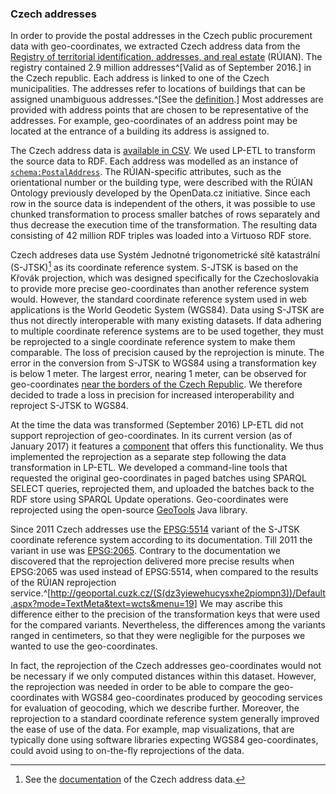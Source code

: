 ### Czech addresses

In order to provide the postal addresses in the Czech public procurement data with geo-coordinates, we extracted Czech address data from the [Registry of territorial identification, addresses, and real estate](http://www.cuzk.cz/Uvod/Produkty-a-sluzby/RUIAN/RUIAN.aspx) (RÚIAN).
The registry contained 2.9 million addresses^[Valid as of September 2016.] in the Czech republic.
Each address is linked to one of the Czech municipalities.
The addresses refer to locations of buildings that can be assigned unambiguous addresses.^[See the [definition](https://www.czso.cz/csu/rso/adresni_misto).]
Most addresses are provided with address points that are chosen to be representative of the addresses.
For example, geo-coordinates of an address point may be located at the entrance of a building its address is assigned to.

The Czech address data is [available in CSV](https://nahlizenidokn.cuzk.cz/StahniAdresniMistaRUIAN.aspx).
We used LP-ETL to transform the source data to RDF.
Each address was modelled as an instance of [`schema:PostalAddress`](http://schema.org/PostalAddress).
The RÚIAN-specific attributes, such as the orientational number or the building type, were described with the RÚIAN Ontology previously developed by the OpenData.cz initiative.
Since each row in the source data is independent of the others, it was possible to use chunked transformation to process smaller batches of rows separately and thus decrease the execution time of the transformation.
The resulting data consisting of 42 million RDF triples was loaded into a Virtuoso RDF store. 

Czech addreses data use Systém Jednotné trigonometrické sítě katastrální (S-JTSK)[^S-JTSK] as its coordinate reference system.
S-JTSK is based on the Křovák projection, which was designed specifically for the Czechoslovakia to provide more precise geo-coordinates than another reference system would.
However, the standard coordinate reference system used in web applications is the World Geodetic System (WGS84).
Data using S-JTSK are thus not directly interoperable with many existing datasets.
If data adhering to multiple coordinate reference systems are to be used together, they must be reprojected to a single coordinate reference system to make them comparable.
The loss of precision caused by the reprojection is minute.
The error in the conversion from S-JTSK to WGS84 using a transformation key is below 1 meter.
The largest error, nearing 1 meter, can be observed for geo-coordinates [near the borders of the Czech Republic](http://freegis.fsv.cvut.cz/gwiki/S-JTSK_/_Chyba_p%C5%99i_transformaci_z_WGS84_do_S-JTSK).
We therefore decided to trade a loss in precision for increased interoperability and reproject S-JTSK to WGS84.

At the time the data was transformed (September 2016) LP-ETL did not support reprojection of geo-coordinates.
In its current version (as of January 2017) it features a [component](https://github.com/linkedpipes/etl/tree/master/plugins/t-geoTools) that offers this functionality. 
We thus implemented the reprojection as a separate step following the data transformation in LP-ETL.
We developed a command-line tools that requested the original geo-coordinates in paged batches using SPARQL SELECT queries, reprojected them, and uploaded the batches back to the RDF store using SPARQL Update operations.
Geo-coordinates were reprojected using the open-source [GeoTools](http://www.geotools.org) Java library.

Since 2011 Czech addresses use the [EPSG:5514](http://epsg.io/5514) variant of the S-JTSK coordinate reference system according to its documentation.
Till 2011 the variant in use was [EPSG:2065](http://epsg.io/2065).
Contrary to the documentation we discovered that the reprojection delivered more precise results when EPSG:2065 was used instead of EPSG:5514, when compared to the results of the RÚIAN reprojection service.^[<http://geoportal.cuzk.cz/(S(dz3yiewehucysxhe2piompn3))/Default.aspx?mode=TextMeta&text=wcts&menu=19>]
We may ascribe this difference either to the precision of the transformation keys that were used for the compared variants.
Nevertheless, the differences among the variants ranged in centimeters, so that they were negligible for the purposes we wanted to use the geo-coordinates.

In fact, the reprojection of the Czech addresses geo-coordinates would not be necessary if we only computed distances within this dataset.
However, the reprojection was needed in order to be able to compare the geo-coordinates with WGS84 geo-coordinates produced by geocoding services for evaluation of geocoding, which we describe further.
Moreover, the reprojection to a standard coordinate reference system generally improved the ease of use of the data.
For example, map visualizations, that are typically done using software libraries expecting WGS84 geo-coordinates, could avoid using to on-the-fly reprojections of the data. 

[^S-JTSK]: See the [documentation](http://vdp.cuzk.cz/vymenny_format/csv/ad-csv-struktura.pdf) of the Czech address data.
